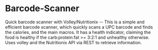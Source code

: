 # Barcode-Scanner
Quick barcode scanner with Volley/Nutritionix -- This is a simple and efficient barcode scanner, which quickly scans a UPC barcode and finds the 
calories, and the main macros. It has a health indicator, claiming the food is healthy if the carb:protein:fat >= 3:2:1 and unhealthy otherwise. Uses volley
and the Nutritionix API via REST to retrieve information.
